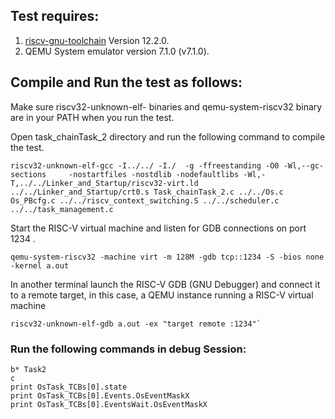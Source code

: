 ## Test requires:
1. [riscv-gnu-toolchain](https://github.com/riscv-collab/riscv-gnu-toolchain) Version 12.2.0. 
2. QEMU System emulator version 7.1.0 (v7.1.0).

## Compile and Run the test as follows: 
Make sure riscv32-unknown-elf- binaries and qemu-system-riscv32 binary are in your PATH when you run the test. 

Open task_chainTask_2 directory and run the following command to compile the test.
```
riscv32-unknown-elf-gcc -I../../ -I./  -g -ffreestanding -O0 -Wl,--gc-sections     -nostartfiles -nostdlib -nodefaultlibs -Wl,-T,../../Linker_and_Startup/riscv32-virt.ld ../../Linker_and_Startup/crt0.s Task_chainTask_2.c ../../Os.c Os_PBcfg.c ../../riscv_context_switching.S ../../scheduler.c ../../task_management.c
```

Start the RISC-V virtual machine and listen for GDB connections on port 1234 . 

```
qemu-system-riscv32 -machine virt -m 128M -gdb tcp::1234 -S -bios none -kernel a.out
```

In another terminal launch the RISC-V GDB (GNU Debugger) and connect it to a remote target, in this case, a QEMU instance running a RISC-V virtual machine

```
riscv32-unknown-elf-gdb a.out -ex "target remote :1234"`
```

### Run the following commands in debug Session:

```
b* Task2
c
print OsTask_TCBs[0].state
print OsTask_TCBs[0].Events.OsEventMaskX
print OsTask_TCBs[0].EventsWait.OsEventMaskX
```
